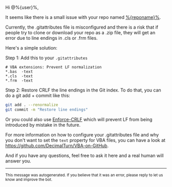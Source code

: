 Hi @%{user}%,

It seems like there is a small issue with your repo named [%{reponame}%](%{url}%).

Currently, the .gitattributes file is misconfigured and there is a risk that if people try to clone or download your repo as a .zip file, they will get an error due to line endings in .cls or .frm files.

Here's a simple solution:

Step 1: Add this to your `.gitattributes`

```gitattributes
# VBA extensions: Prevent LF normalization
*.bas  -text
*.cls  -text
*.frm  -text
```

Step 2: Restore CRLF the line endings in the Git index.
To do that, you can do a git add + commit like this:

```bash
git add . --renormalize
git commit -m "Restore line endings"
```

Or you could also use [Enforce-CRLF](https://github.com/DecimalTurn/Enforce-CRLF) which will prevent LF from being introduced by mistake in the future.

For more information on how to configure your .gitattributes file and why you don't want to set the `text` property for VBA files, you can have a look at https://github.com/DecimalTurn/VBA-on-GitHub.

And if you have any questions, feel free to ask it here and a real human will answer you.

<hr>

<sup>This message was autogenerated. If you believe that it was an error, please reply to let us know and improve the bot.</sup>
